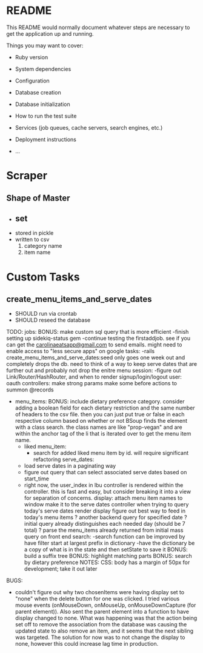 # README

This README would normally document whatever steps are necessary to get the
application up and running.

Things you may want to cover:

* Ruby version

* System dependencies

* Configuration

* Database creation

* Database initialization

* How to run the test suite

* Services (job queues, cache servers, search engines, etc.)

* Deployment instructions

* ...

# Scraper
## Shape of Master 
- set
    - 
- stored in pickle
- written to csv
    1. category name
    2. item name

# Custom Tasks
## create_menu_items_and_serve_dates
- SHOULD run via crontab
- SHOULD reseed the database

TODO:
jobs: 
    BONUS: make custom sql query that is more efficient
    -finish setting up sidekiq-status gem
    -continue testing the firstaddjob. see if you can get the carolinaeatsapp@gmail.com to send emails. might need to enable access to "less secure apps" on google
tasks: 
    -rails create_menu_items_and_serve_dates:seed only goes one week out and completely drops the db. need to think of a way to keep serve dates that are further out and probably not drop the enitre menu
session:
    -figure out Link/Router/HashRouter, and when to render signup/login/logout
user:
    oauth
controllers:
    make strong params
    make some before actions to summon @records
* menu_items:
    BONUS: include dietary preference category. consider adding a boolean field for each dietary restriction and the same number of headers to the csv file. then you can just put true or false in each respective column based on whether or not BSoup finds the element with a class search. the class names are like "prop-vegan" and are within the anchor tag of the li that is iterated over to get the menu item name.
    * liked menu_item:
        * search for added liked menu item by id. will require significant refactoring
serve_dates:
    * load serve dates in a paginating way
    * figure out query that can select associated serve dates based on start_time
    * right now, the user_index in lbu controller is rendered within the controller. this is fast and easy, but consider breaking it into a view for separation of concerns.
display:
    attach menu item names to window
    make it to the serve dates controller when trying to query today's serve dates
    render display
        figure out best way to feed in today's menu items
            ? another backend query for specified date
            ? initial query already distinguishes each needed day (should be 7 total)
            ? parse the menu_items already returned from initial mass query on front end
search:
    -search function can be improved by have filter start at largest prefix in dictionary
    -have the dictionary be a copy of what is in the state and then setState to save it
    BONUS: build a suffix tree
    BONUS: highlight matching parts
    BONUS: search by dietary preference
NOTES:
    CSS:
        body has a margin of 50px for development; take it out later

BUGS:
* couldn't figure out why two chosenItems were having display set to "none" when the delete button for one was clicked. I tried various mouse events (onMouseDown, onMouseUp, onMouseDownCapture (for parent element)). Also sent the parent element into a function to have display changed to none. What was happening was that the action being set off to remove the association from the database was causing the updated state to also remove an item, and it seems that the next sibling was targeted. The solution for now was to not change the display to none, however this could increase lag time in production.